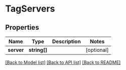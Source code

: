 # TagServers

## Properties
Name | Type | Description | Notes
------------ | ------------- | ------------- | -------------
**server** | **string[]** |  | [optional] 

[[Back to Model list]](../README.md#documentation-for-models) [[Back to API list]](../README.md#documentation-for-api-endpoints) [[Back to README]](../README.md)


